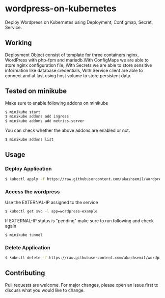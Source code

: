 # wordpress-on-kubernetes

Deploy Wordpress on Kubernetes using Deployment, Configmap, Secret, Service.

## Working
Deployment Object consist of template for three containers nginx, WordPress with php-fpm and mariadb.With ConfigMaps we are able to store nginx configuration file, With Secrets we are able to store sensitive information like database credentials, With Service client are able to connect and at last using host volume to store persistent data.

## Tested on minikube

Make sure to enable following addons on minikube

```bash
$ minikube start
$ minikube addons add ingress
$ minikube addons add metrics-server
```
You can check whether the above addons are enabled or not.
```bash
$ minikube addons list
```

## Usage
### Deploy Application

```bash
$ kubectl apply -f https://raw.githubusercontent.com/akashsemil/wordpress-on-kubernetes/main/wordpress-example.yaml
```
### Access the wordpress
Use the EXTERNAL-IP assigned to the service

```bash
$ kubectl get svc -l app=wordpress-example
```
If EXTERNAL-IP status is "pending" make sure to run following and check again
```bash
$ minikube tunnel
```
### Delete Application
```bash
$ kubectl delete -f https://raw.githubusercontent.com/akashsemil/wordpress-on-kubernetes/main/wordpress-example.yaml
```
## Contributing
Pull requests are welcome. For major changes, please open an issue first to discuss what you would like to change.
